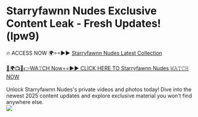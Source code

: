 # Starryfawnn Nudes Exclusive Content Leak - Fresh Updates! (lpw9)

🔥 ACCESS NOW 🌍==►► <a href="https://tinyurl.com/yc657z5k" rel="nofollow">Starryfawnn Nudes Latest Collection</a>
<br><br>
[🔴🌍📺📱👉WA𝚃CH Now==►► CLICK HERE TO Starryfawnn Nudes 𝚆𝙰𝚃𝙲𝙷 NOW](https://tinyurl.com/yc657z5k)
<br><br>
Unlock Starryfawnn Nudes's private videos and photos today! Dive into the newest 2025 content updates and explore exclusive material you won’t find anywhere else.
<br>
<a href="https://tinyurl.com/yc657z5k" rel="nofollow" data-target="animated-image.originalLink"><img src="https://camo.githubusercontent.com/8a4f000d20f83aca3bf7ec5f350d767afa0574a8a352519fd8cfa583a6f93a33/68747470733a2f2f692e696d6775722e636f6d2f644a486b345a712e676966" data-canonical-src="https://i.imgur.com/dJHk4Zq.gif" style="max-width: 100%; display: inline-block;" data-target="animated-image.originalImage"></a>
<br>
